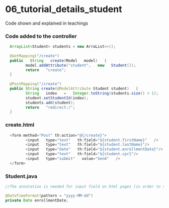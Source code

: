 # 06_tutorial_details_student
Code shown and explained in teachings    
### Code added to the controller
````java 
  ArrayList<Student> students = new ArraList<>();
  
  @GetMapping("/create")
  public   String   create(Model   model)   {
         model.addAttribute("student",   new   Student());  
         return   "create";
  }           
  
  @PostMapping("/create")
  public String create(@ModelAttribute Student student)   {
         String   index   =   Integer.toString(students.size() + 1);          
         student.setStudentId(index);
         students.add(student);
         return   "redirect:/";
  }

````   
### create.html
````java    
  <form method="Post" th:action="@{/create}">         
         <input   type="text"   th:field="${student.firstName}"   />
         <input   type="text"   th:field="${student.lastName}"/>
         <input   type="date"   th:field="${student.enrollmentDate}"/>
         <input   type="text"   th:field="${student.cpr}"/>          
         <input   type="submit"   value="Send"   />
  </form>
```` 
### Student.java
````java    
//The annotation is needed for input field on html pages (in order to serve the right format)

@DateTimeFormat(pattern = "yyyy-MM-dd") 
private Date enrollmentDate;

```` 
